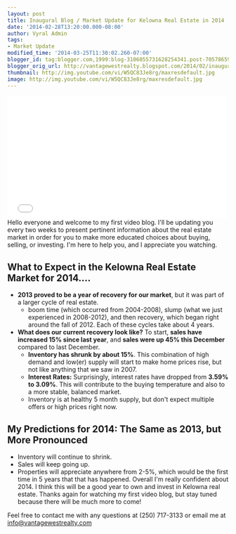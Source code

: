 ```yaml
---
layout: post
title: Inaugural Blog / Market Update for Kelowna Real Estate in 2014
date: '2014-02-28T13:20:00.000-08:00'
author: Vyral Admin
tags:
- Market Update
modified_time: '2014-03-25T11:30:02.260-07:00'
blogger_id: tag:blogger.com,1999:blog-3106055731628254341.post-7057865929414817822
blogger_orig_url: http://vantagewestrealty.blogspot.com/2014/02/inaugural-blog-market-update-for.html
thumbnail: http://img.youtube.com/vi/W5QC83Je8rg/maxresdefault.jpg
image: http://img.youtube.com/vi/W5QC83Je8rg/maxresdefault.jpg
---
```


<iframe allowfullscreen="" frameborder="0" height="281" src="//www.youtube.com/embed/W5QC83Je8rg" width="500"></iframe>
Hello everyone and welcome to my first video blog. I'll be updating you every two weeks to present pertinent information about the real estate market in order for you to make more educated choices about buying, selling, or investing. I'm here to help you, and I appreciate you watching.

## What to Expect in the Kelowna Real Estate Market for 2014....
* **2013 proved to be a year of recovery for our market**, but it was part of a larger cycle of real estate.
  * boom time (which occurred from 2004-2008), slump (what we just experienced in 2008-2012), and then recovery, which began right around the fall of 2012. Each of these cycles take about 4 years.
* **What does our current recovery look like?** To start, **sales have increased 15% since last year**, and **sales were up 45% this December** compared to last December.
  * **Inventory has shrunk by about 15%**. This combination of high demand and low(er) supply will start to make home prices rise, but not like anything that we saw in 2007.
  * **Interest Rates:** Surprisingly, interest rates have dropped from **3.59% to 3.09%**. This will contribute to the buying temperature and also to a more stable, balanced market.
  * Inventory is at healthy 5 month supply, but don't expect multiple offers or high prices right now.
## My Predictions for 2014: The Same as 2013, but More Pronounced
* Inventory will continue to shrink.
* Sales will keep going up.
* Properties will appreciate anywhere from 2-5%, which would be the first time in 5 years that that has happened.
Overall I'm really confident about 2014. I think this will be a good year to own and invest in Kelowna real estate. Thanks again for watching my first video blog, but stay tuned because there will be much more to come!

Feel free to contact me with any questions at (250) 717-3133 or email me at info@vantagewestrealty.com
